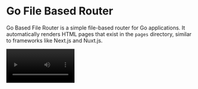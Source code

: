 # Go File Based Router

Go Based File Router is a simple file-based router for Go applications. It automatically renders HTML pages that exist in the `pages` directory, similar to frameworks like Next.js and Nuxt.js.

<video src='public/video.mp4' width=180/>
